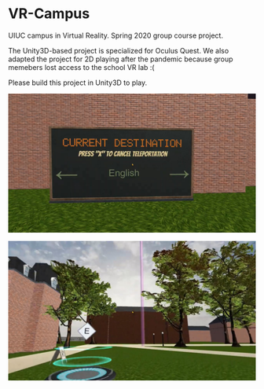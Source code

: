 # VR-Campus
UIUC campus in Virtual Reality. Spring 2020 group course project.

The Unity3D-based project is specialized for Oculus Quest. We also adapted the project for 2D playing after the pandemic because group memebers lost access to the school VR lab :(

Please build this project in Unity3D to play.

![screenshot](screenshot1.jpg)

![screenshot](screenshot2.jpg)
